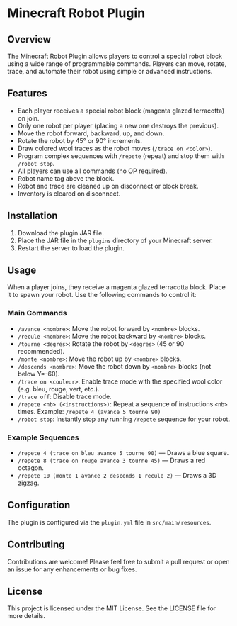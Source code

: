 # Minecraft Robot Plugin

## Overview
The Minecraft Robot Plugin allows players to control a special robot block using a wide range of programmable commands. Players can move, rotate, trace, and automate their robot using simple or advanced instructions.

## Features
- Each player receives a special robot block (magenta glazed terracotta) on join.
- Only one robot per player (placing a new one destroys the previous).
- Move the robot forward, backward, up, and down.
- Rotate the robot by 45° or 90° increments.
- Draw colored wool traces as the robot moves (`/trace on <color>`).
- Program complex sequences with `/repete` (repeat) and stop them with `/robot stop`.
- All players can use all commands (no OP required).
- Robot name tag above the block.
- Robot and trace are cleaned up on disconnect or block break.
- Inventory is cleared on disconnect.

## Installation
1. Download the plugin JAR file.
2. Place the JAR file in the `plugins` directory of your Minecraft server.
3. Restart the server to load the plugin.

## Usage
When a player joins, they receive a magenta glazed terracotta block. Place it to spawn your robot. Use the following commands to control it:

### Main Commands
- `/avance <nombre>`: Move the robot forward by `<nombre>` blocks.
- `/recule <nombre>`: Move the robot backward by `<nombre>` blocks.
- `/tourne <degrés>`: Rotate the robot by `<degrés>` (45 or 90 recommended).
- `/monte <nombre>`: Move the robot up by `<nombre>` blocks.
- `/descends <nombre>`: Move the robot down by `<nombre>` blocks (not below Y=-60).
- `/trace on <couleur>`: Enable trace mode with the specified wool color (e.g. bleu, rouge, vert, etc.).
- `/trace off`: Disable trace mode.
- `/repete <nb> (<instructions>)`: Repeat a sequence of instructions `<nb>` times. Example: `/repete 4 (avance 5 tourne 90)`
- `/robot stop`: Instantly stop any running `/repete` sequence for your robot.

### Example Sequences
- `/repete 4 (trace on bleu avance 5 tourne 90)` — Draws a blue square.
- `/repete 8 (trace on rouge avance 3 tourne 45)` — Draws a red octagon.
- `/repete 10 (monte 1 avance 2 descends 1 recule 2)` — Draws a 3D zigzag.

## Configuration
The plugin is configured via the `plugin.yml` file in `src/main/resources`.

## Contributing
Contributions are welcome! Please feel free to submit a pull request or open an issue for any enhancements or bug fixes.

## License
This project is licensed under the MIT License. See the LICENSE file for more details.